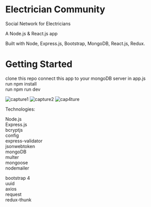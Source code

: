 # Electrician Community
Social Network for Electricians

A Node.js & React.js app

Built with Node, Express.js, Bootstrap, MongoDB, React.js, Redux.

# Getting Started
clone this repo
connect this app to your mongoDB server in app.js\
run npm install\
run npm run dev

![capture1](https://user-images.githubusercontent.com/64751116/102014358-eb669e80-3d6e-11eb-91ae-175b24d74687.png)
![capture2](https://user-images.githubusercontent.com/64751116/102014369-02a58c00-3d6f-11eb-97d8-0f57fedf94ee.png)
![cap4ture](https://user-images.githubusercontent.com/64751116/102014484-ab53eb80-3d6f-11eb-919a-5c9f1ca5804c.png)


Technologies:

Node.js\
Express.js\
bcryptjs\
config\
express-validator\
jsonwebtoken\
mongoDB\
multer\
mongoose\
nodemailer

bootstrap 4\
uuid\
axios\
request\
redux-thunk

